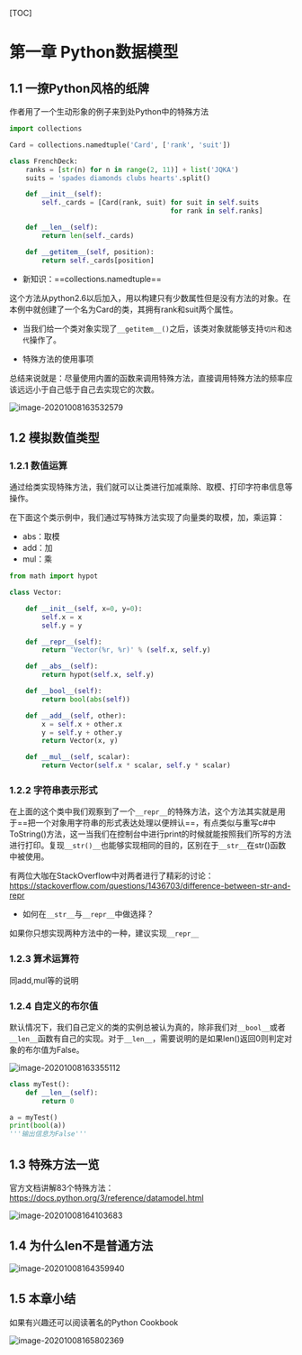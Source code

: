 [TOC]



# 第一章 Python数据模型

## 1.1 一撩Python风格的纸牌

作者用了一个生动形象的例子来到处Python中的特殊方法

```python
import collections

Card = collections.namedtuple('Card', ['rank', 'suit'])

class FrenchDeck:
    ranks = [str(n) for n in range(2, 11)] + list('JQKA')
    suits = 'spades diamonds clubs hearts'.split()

    def __init__(self):
        self._cards = [Card(rank, suit) for suit in self.suits
                                        for rank in self.ranks]

    def __len__(self):
        return len(self._cards)

    def __getitem__(self, position):
        return self._cards[position]

```

- 新知识：==collections.namedtuple==

这个方法从python2.6以后加入，用以构建只有少数属性但是没有方法的对象。在本例中就创建了一个名为Card的类，其拥有rank和suit两个属性。

- 当我们给一个类对象实现了`__getitem__()`之后，该类对象就能够支持`切片`和`迭代`操作了。

- 特殊方法的使用事项

总结来说就是：尽量使用内置的函数来调用特殊方法，直接调用特殊方法的频率应该远远小于自己低于自己去实现它的次数。



![image-20201008163532579](images/image-20201008163532579.png)

## 1.2 模拟数值类型

### 1.2.1 数值运算

通过给类实现特殊方法，我们就可以让类进行加减乘除、取模、打印字符串信息等操作。

在下面这个类示例中，我们通过写特殊方法实现了向量类的取模，加，乘运算：

- abs：取模
- add：加
- mul：乘

```python
from math import hypot

class Vector:

    def __init__(self, x=0, y=0):
        self.x = x
        self.y = y

    def __repr__(self):
        return 'Vector(%r, %r)' % (self.x, self.y)

    def __abs__(self):
        return hypot(self.x, self.y)

    def __bool__(self):
        return bool(abs(self))

    def __add__(self, other):
        x = self.x + other.x
        y = self.y + other.y
        return Vector(x, y)

    def __mul__(self, scalar):
        return Vector(self.x * scalar, self.y * scalar)

```



### 1.2.2 字符串表示形式

在上面的这个类中我们观察到了一个`__repr__`的特殊方法，这个方法其实就是用于==把一个对象用字符串的形式表达处理以便辨认==，有点类似与重写c#中ToString()方法，这一当我们在控制台中进行print的时候就能按照我们所写的方法进行打印。复现`__str()__`也能够实现相同的目的，区别在于`__str__`在str()函数中被使用。

有两位大咖在StackOverflow中对两者进行了精彩的讨论：https://stackoverflow.com/questions/1436703/difference-between-str-and-repr

- 如何在`__str__`与`__repr__`中做选择？

如果你只想实现两种方法中的一种，建议实现`__repr__`

### 1.2.3 算术运算符

同add,mul等的说明

### 1.2.4 自定义的布尔值

默认情况下，我们自己定义的类的实例总被认为真的，除非我们对`__bool__`或者`__len__`函数有自己的实现。对于`__len__`，需要说明的是如果len()返回0则判定对象的布尔值为False。

![image-20201008163355112](images/image-20201008163355112.png)

```python
class myTest():
    def __len__(self):
        return 0

a = myTest()
print(bool(a))
'''输出信息为False'''
```

## 1.3 特殊方法一览

官方文档讲解83个特殊方法：https://docs.python.org/3/reference/datamodel.html

![image-20201008164103683](images/image-20201008164103683.png)

## 1.4 为什么len不是普通方法

![image-20201008164359940](images/image-20201008164359940.png)

## 1.5 本章小结

如果有兴趣还可以阅读著名的Python Cookbook

![image-20201008165802369](images/image-20201008165802369.png)


